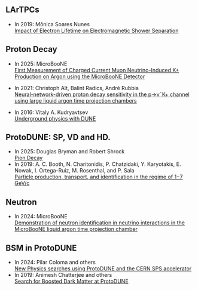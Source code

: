 ## LArTPCs

- In 2019: Mônica Soares Nunes <br> [Impact of Electron Lifetime on Electromagnetic Shower Separation](https://inspirehep.net/literature/1832064)


## Proton Decay
- In 2025: MicroBooNE <br> [First Measurement of Charged Current Muon Neutrino-Induced K+ Production on
Argon using the MicroBooNE Detector](https://arxiv.org/pdf/2503.00291)
- In 2021: Christoph Alt, Balint Radics, André Rubbia <br> [Neural-network-driven proton decay sensitivity in the p→ν¯K+ channel using large liquid argon time projection chambers](https://arxiv.org/abs/2010.06552)

- In 2016:  Vitaly A. Kudryavtsev <br> [Underground physics with DUNE](https://iopscience.iop.org/article/10.1088/1742-6596/718/6/062032/pdf)

## ProtoDUNE: SP, VD and HD.
- In 2025:  Douglas Bryman and Robert Shrock <br>  [Pion Decay](https://arxiv.org/pdf/2502.18384)
- In 2019: A. C. Booth, N. Charitonidis, P. Chatzidaki, Y. Karyotakis, E. Nowak, I. Ortega-Ruiz, M. Rosenthal, and P. Sala <br> [Particle production, transport, and identification in the regime of 1−7 GeV/c](https://journals.aps.org/prab/pdf/10.1103/PhysRevAccelBeams.22.061003)
## Neutron
- In 2024: MicroBooNE <br> [Demonstration of neutron identification in neutrino interactions in the MicroBooNE liquid argon time projection chamber](https://arxiv.org/abs/2406.10583)

## BSM in ProtoDUNE
- In 2024: Pilar Coloma and others <br /> [New Physics searches using ProtoDUNE and the CERN SPS accelerator](https://arxiv.org/pdf/2304.06765)
- In 2019: Animesh Chatterjee and others <br>[Search for Boosted Dark Matter at ProtoDUNE](https://arxiv.org/pdf/1803.03264)
